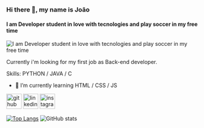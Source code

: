 
### Hi there 👋, my name is João
#### I am Developer student in love with tecnologies and play soccer in my free time
![I am Developer student in love with tecnologies and play soccer in my free time](https://arturssmirnovs.github.io/github-profile-readme-generator/images/banner.png)

Currently i'm looking for my first job as Back-end developer.

Skills: PYTHON / JAVA / C

- 🌱 I’m currently learning HTML / CSS / JS 


[<img src='https://cdn.jsdelivr.net/npm/simple-icons@3.0.1/icons/github.svg' alt='github' height='40'>](https://github.com/https://github.com/Joao-ale)  [<img src='https://cdn.jsdelivr.net/npm/simple-icons@3.0.1/icons/linkedin.svg' alt='linkedin' height='40'>](https://www.linkedin.com/in/https://www.linkedin.com/in/joão-alexandre-b23aa1190//)  [<img src='https://cdn.jsdelivr.net/npm/simple-icons@3.0.1/icons/instagram.svg' alt='instagram' height='40'>](https://www.instagram.com/https://www.instagram.com/_joaoalexandresilva//)  

[![Top Langs](https://github-readme-stats.vercel.app/api/top-langs/?username=Joao-Ale)](https://github.com/anuraghazra/github-readme-stats)                 ![GitHub stats](https://github-readme-stats.vercel.app/api?username=Joao-Ale) 




<!--
**Joao-ale/Joao-Ale** is a ✨ _special_ ✨ repository because its `README.md` (this file) appears on your GitHub profile.

Here are some ideas to get you started:

- 🔭 I’m currently working on ...
- 🌱 I’m currently learning ...
- 👯 I’m looking to collaborate on ...
- 🤔 I’m looking for help with ...
- 💬 Ask me about ...
- 📫 How to reach me: ...
- 😄 Pronouns: ...
- ⚡ Fun fact: ...
-->
